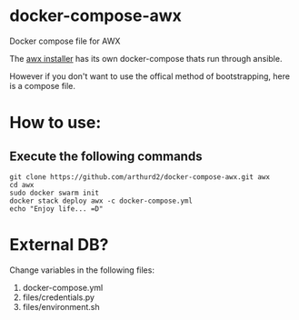 # docker-compose-awx
Docker compose file for AWX

The [awx installer](https://github.com/ansible/awx/blob/devel/installer/roles/local_docker/templates/docker-compose.yml.j2) has its own docker-compose thats run through ansible. 

However if you don't want to use the offical method of bootstrapping, here is a compose file.

# How to use:

## Execute the following commands
```
git clone https://github.com/arthurd2/docker-compose-awx.git awx
cd awx
sudo docker swarm init
docker stack deploy awx -c docker-compose.yml
echo "Enjoy life... =D"
```

# External DB?
Change variables in the following files:
1. docker-compose.yml
2. files/credentials.py
3. files/environment.sh
